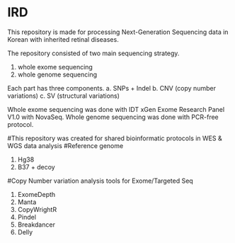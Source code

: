 # IRD
This repository is made for processing Next-Generation Sequencing data in Korean with inherited retinal diseases.

The repository consisted of two main sequencing strategy.
1) whole exome sequencing
2) whole genome sequencing

Each part has three components.
a. SNPs + Indel
b. CNV (copy number variations)
c. SV (structural variations)

Whole exome sequencing was done with IDT xGen Exome Research Panel V1.0 with NovaSeq.
Whole genome sequencing was done with PCR-free protocol.

#This repository was created for shared bioinformatic protocols in WES & WGS data analysis
#Reference genome
1. Hg38
2. B37 + decoy

#Copy Number variation analysis tools for Exome/Targeted Seq
1. ExomeDepth
2. Manta
3. CopyWrightR
4. Pindel
5. Breakdancer
6. Delly
